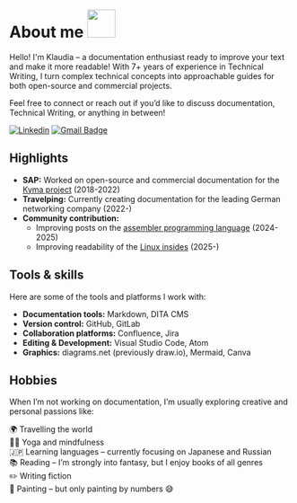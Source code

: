 # About me <img src="https://media.giphy.com/media/mGcNjsfWAjY5AEZNw6/giphy.gif" width="50">

Hello! I'm Klaudia – a documentation enthusiast ready to improve your text and make it more readable! With 7+ years of experience in Technical Writing, I turn complex technical concepts into approachable guides for both open-source and commercial projects. 

Feel free to connect or reach out if you’d like to discuss documentation, Technical Writing, or anything in between!

[![Linkedin](https://img.shields.io/badge/-LinkedIn-blue?style=flat-square&logo=Linkedin&logoColor=white&link=https://www.linkedin.com/in/klaudia-grzondziel-75269a185/)](https://www.linkedin.com/in/klaudia-grzondziel-75269a185/)
[![Gmail Badge](https://img.shields.io/badge/-Gmail-c14438?style=flat-square&logo=Gmail&logoColor=white&link=mailto:klaudia.grzondziel@gmail.com)](mailto:klaudia.grzondziel@gmail.com)

## Highlights

- **SAP:** Worked on open-source and commercial documentation for the [Kyma project](https://kyma-project.io/#/) (2018-2022)
- **Travelping:** Currently creating documentation for the leading German networking company (2022-)
- **Community contribution:**
   - Improving posts on the [assembler programming language](https://github.com/0xAX/asm) (2024-2025)
   - Improving readability of the [Linux insides](https://github.com/0xAX/linux-insides) (2025-)

## Tools & skills

Here are some of the tools and platforms I work with:

- **Documentation tools:** Markdown, DITA CMS
- **Version control:** GitHub, GitLab
- **Collaboration platforms:** Confluence, Jira
- **Editing & Development:** Visual Studio Code, Atom
- **Graphics:** diagrams.net (previously draw.io), Mermaid, Canva

## Hobbies 

When I’m not working on documentation, I’m usually exploring creative and personal passions like:

🌍 Travelling the world <br>
🧘‍♀️ Yoga and mindfulness <br>
🇯🇵 Learning languages – currently focusing on Japanese and Russian <br>
📚 Reading – I’m strongly into fantasy, but I enjoy books of all genres <br>
✏️ Writing fiction <br>
🎨 Painting – but only painting by numbers 😅
